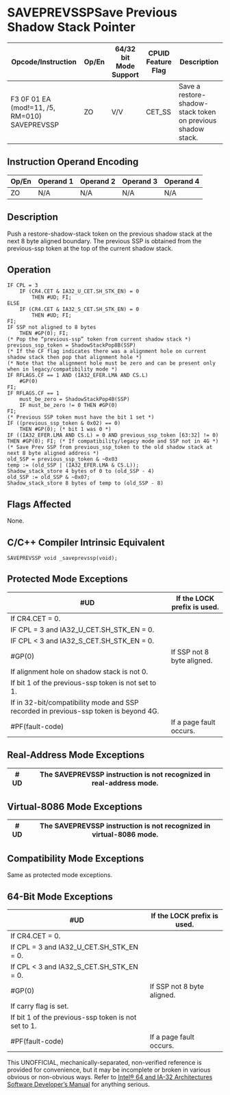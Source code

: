 # SAVEPREVSSP**Save Previous Shadow Stack Pointer**

| Opcode/Instruction                            | Op/En | 64/32 bit Mode Support | CPUID Feature Flag | Description                                                 |
| --------------------------------------------- | ----- | ---------------------- | ------------------ | ----------------------------------------------------------- |
| F3 0F 01 EA (mod!=11, /5, RM=010) SAVEPREVSSP | ZO    | V/V                    | CET_SS             | Save a restore-shadow-stack token on previous shadow stack. |

## Instruction Operand Encoding

| Op/En | Operand 1 | Operand 2 | Operand 3 | Operand 4 |
| ----- | --------- | --------- | --------- | --------- |
| ZO    | N/A       | N/A       | N/A       | N/A       |

## Description

Push a restore-shadow-stack token on the previous shadow stack at the next 8 byte aligned boundary. The previous SSP is obtained from the previous-ssp token at the top of the current shadow stack.

## Operation

```
IF CPL = 3
    IF (CR4.CET & IA32_U_CET.SH_STK_EN) = 0
        THEN #​​​UD; FI;
ELSE
    IF (CR4.CET & IA32_S_CET.SH_STK_EN) = 0
        THEN #​​​UD; FI;
FI;
IF SSP not aligned to 8 bytes
    THEN #​​​​GP(0); FI;
(* Pop the “previous-ssp” token from current shadow stack *)
previous_ssp_token = ShadowStackPop8B(SSP)
(* If the CF flag indicates there was a alignment hole on current shadow stack then pop that alignment hole *)
(* Note that the alignment hole must be zero and can be present only when in legacy/compatibility mode *)
IF RFLAGS.CF == 1 AND (IA32_EFER.LMA AND CS.L)
    #​​​​GP(0)
FI;
IF RFLAGS.CF == 1
    must_be_zero = ShadowStackPop4B(SSP)
    IF must_be_zero != 0 THEN #​​​​GP(0)
FI;
(* Previous SSP token must have the bit 1 set *)
IF ((previous_ssp_token & 0x02) == 0)
    THEN #​​​​GP(0); (* bit 1 was 0 *)
IF ((IA32_EFER.LMA AND CS.L) = 0 AND previous_ssp_token [63:32] != 0)
THEN #​​​​GP(0); FI; (* If compatibility/legacy mode and SSP not in 4G *)
(* Save Prev SSP from previous_ssp_token to the old shadow stack at next 8 byte aligned address *)
old_SSP = previous_ssp_token & ~0x03
temp := (old_SSP | (IA32_EFER.LMA & CS.L));
Shadow_stack_store 4 bytes of 0 to (old_SSP - 4)
old_SSP := old_SSP & ~0x07;
Shadow_stack_store 8 bytes of temp to (old_SSP - 8)

```

## Flags Affected

None.

## C/C++ Compiler Intrinsic Equivalent

```
SAVEPREVSSP void _saveprevssp(void);

```

## Protected Mode Exceptions

| #​​​UD                                                                               | If the LOCK prefix is used. |
| ------------------------------------------------------------------------------------ | --------------------------- |
| If CR4.CET = 0.                                                                      |
| IF CPL = 3 and IA32_U_CET.SH_STK_EN = 0.                                             |
| IF CPL < 3 and IA32_S_CET.SH_STK_EN = 0.                                             |
| \#​​​​GP(0)                                                                          | If SSP not 8 byte aligned.  |
| If alignment hole on shadow stack is not 0.                                          |
| If bit 1 of the previous-ssp token is not set to 1.                                  |
| If in 32-bit/compatibility mode and SSP recorded in previous-ssp token is beyond 4G. |
| \#​PF(fault-code)                                                                    | If a page fault occurs.     |

## Real-Address Mode Exceptions

| #​​​UD | The SAVEPREVSSP instruction is not recognized in real-address mode. |
| ------ | ------------------------------------------------------------------- |

## Virtual-8086 Mode Exceptions

| #​​​UD | The SAVEPREVSSP instruction is not recognized in virtual-8086 mode. |
| ------ | ------------------------------------------------------------------- |

## Compatibility Mode Exceptions

Same as protected mode exceptions.

## 64-Bit Mode Exceptions

| #​​​UD                                              | If the LOCK prefix is used. |
| --------------------------------------------------- | --------------------------- |
| If CR4.CET = 0.                                     |
| If CPL = 3 and IA32_U_CET.SH_STK_EN = 0.            |
| If CPL < 3 and IA32_S_CET.SH_STK_EN = 0.            |
| \#​​​​GP(0)                                         | If SSP not 8 byte aligned.  |
| If carry flag is set.                               |
| If bit 1 of the previous-ssp token is not set to 1. |
| \#​PF(fault-code)                                   | If a page fault occurs.     |

This UNOFFICIAL, mechanically-separated, non-verified reference is provided for convenience, but it may be
incomplete or broken in various obvious or non-obvious
ways. Refer to [Intel® 64 and IA-32 Architectures Software Developer’s Manual](https://software.intel.com/en-us/download/intel-64-and-ia-32-architectures-sdm-combined-volumes-1-2a-2b-2c-2d-3a-3b-3c-3d-and-4) for anything serious.
